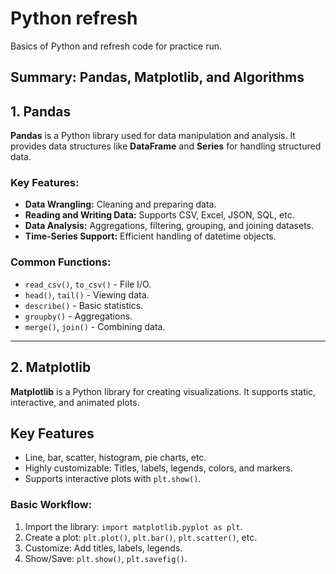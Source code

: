 # Python refresh

Basics of Python and refresh code for practice run.

## Summary: Pandas, Matplotlib, and Algorithms

## **1. Pandas**

**Pandas** is a Python library used for data manipulation and analysis. It provides data structures like **DataFrame** and **Series** for handling structured data.

### **Key Features:**

- **Data Wrangling:** Cleaning and preparing data.
- **Reading and Writing Data:** Supports CSV, Excel, JSON, SQL, etc.
- **Data Analysis:** Aggregations, filtering, grouping, and joining datasets.
- **Time-Series Support:** Efficient handling of datetime objects.

### **Common Functions:**

- `read_csv()`, `to_csv()` - File I/O.
- `head()`, `tail()` - Viewing data.
- `describe()` - Basic statistics.
- `groupby()` - Aggregations.
- `merge()`, `join()` - Combining data.

---

## **2. Matplotlib**

**Matplotlib** is a Python library for creating visualizations. It supports static, interactive, and animated plots.

## Key Features

- Line, bar, scatter, histogram, pie charts, etc.
- Highly customizable: Titles, labels, legends, colors, and markers.
- Supports interactive plots with `plt.show()`.

### **Basic Workflow:**

1. Import the library: `import matplotlib.pyplot as plt`.
2. Create a plot: `plt.plot()`, `plt.bar()`, `plt.scatter()`, etc.
3. Customize: Add titles, labels, legends.
4. Show/Save: `plt.show()`, `plt.savefig()`.
